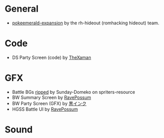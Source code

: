 # General
- [pokeemerald-expansion](https://github.com/rh-hideout/pokeemerald-expansion) by the rh-hideout (romhacking hideout) team.

# Code
- DS Party Screen (code) by [TheXaman](https://github.com/TheXaman/pokeemerald/tree/tx_ui_party_screen_ds_style_2)

# GFX
- Battle BGs [ripped](https://www.spriters-resource.com/fullview/18502/) by Sunday-Domeko on spriters-resource
- BW Summary Screen by [RavePossum](https://github.com/ravepossum/pokeemerald-expansion/wiki#bw_summary_screen_expansion)
- BW Party Screen (GFX) by [黒インク](https://www.pokecommunity.com/threads/fr-em-pok%C3%A9mon-party-screen-modifications-base-hgss-and-bw-styles.414022/)
- HGSS Battle UI by [RavePossum](https://github.com/ravepossum/pokeemerald-expansion/wiki#hgss_battle_ui_expansion)

# Sound